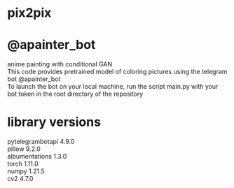 # pix2pix
# @apainter_bot
anime painting with conditional GAN\
This code provides pretrained model of coloring pictures using the telegram bot @apainter_bot\
To launch the bot on your local machine, run the script main.py with your bot token in the root directory of the repository 
# library versions
pytelegrambotapi 4.9.0\
pillow 9.2.0\
albumentations 1.3.0\
torch 1.11.0\
numpy 1.21.5\
cv2 4.7.0

